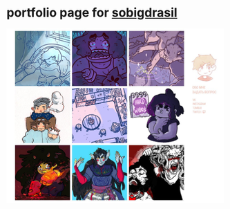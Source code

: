 # portfolio page for [sobigdrasil](http://sobigdrasil.us)
![site preview](https://github.com/iron-cherep/sob-portfolio/raw/develop/img/preview.jpg)
